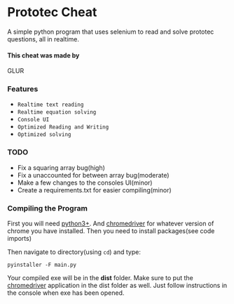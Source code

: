 # Prototec Cheat
A simple python program that uses selenium to read and solve prototec questions, all in realtime.
#### This cheat was made by 
GLUR
### Features 
* `Realtime text reading`
* `Realtime equation solving`
* `Console UI`
* `Optimized Reading and Writing`
* `Optimized solving`

### TODO
* Fix a squaring array bug(high)
* Fix a unaccounted for between array bug(moderate)
* Make a few changes to the consoles UI(minor)
* Create a requirements.txt for easier compiling(minor)

### Compiling the Program
First you will need [python3+](https://www.python.org/downloads/). And [chromedriver](https://chromedriver.chromium.org/downloads) for whatever version of chrome you have installed. Then you need to install packages(see code imports)

Then navigate to directory(using `cd`) and type:
```
pyinstaller -F main.py
```
Your compiled exe will be in the **dist** folder. Make sure to put the [chromedriver](https://chromedriver.chromium.org/downloads) application in the dist folder as well. Just follow instructions in the console when exe has been opened.
